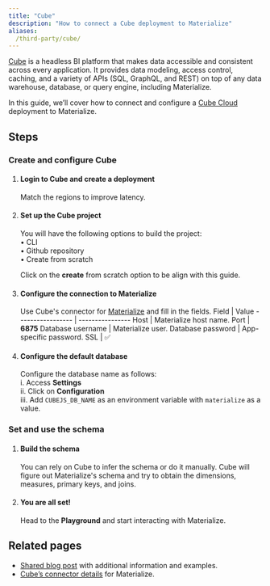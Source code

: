 ```yaml
---
title: "Cube"
description: "How to connect a Cube deployment to Materialize"
aliases:
  /third-party/cube/
---
```


[Cube](https://cube.dev/) is a headless BI platform that makes data accessible and consistent across every application. It provides data modeling, access control, caching, and a variety of APIs (SQL, GraphQL, and REST) on top of any data warehouse, database, or query engine, including Materialize.

In this guide, we’ll cover how to connect and configure a [Cube Cloud](https://cube.dev/product/why-cube-cloud) deployment to Materialize.

## Steps

### Create and configure Cube

1. #### Login to Cube and create a deployment
    Match the regions to improve latency.

1. #### Set up the Cube project
    You will have the following options to build the project:<br/>
        • CLI<br/>
        • Github repository<br/>
        • Create from scratch <br/>

    Click on the **create** from scratch option to be align with this guide.

1. #### Configure the connection to Materialize
    Use Cube's connector for [Materialize](https://cube.dev/docs/config/databases/materialize#materialize) and fill in the fields.
    Field             | Value
    ----------------- | ----------------
    Host              | Materialize host name.
    Port              | **6875**
    Database username | Materialize user.
    Database password | App-specific password.
    SSL               | ✅

1. #### Configure the default database
    Configure the database name as follows: <br/>
      i. Access **Settings** <br/>
      ii. Click on **Configuration** <br/>
      iii. Add `CUBEJS_DB_NAME` as an environment variable with `materialize` as a value. <br/>

### Set and use the schema

1. #### Build the schema
    You can rely on Cube to infer the schema or do it manually. Cube will figure out Materialize's schema and try to obtain the dimensions, measures, primary keys, and joins.

1. #### You are all set!
    Head to the **Playground** and start interacting with Materialize.

## Related pages

* [Shared blog post](https://materialize.com/blog/materialize-cube-integration/) with additional information and examples.
* [Cube’s connector details](https://cube.dev/docs/config/databases/materialize) for Materialize.
